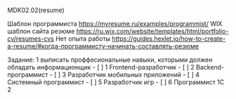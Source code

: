 MDK02.02(resume)

Шаблон программиста https://myresume.ru/examples/programmist/ 
WIX шаблон сайта резюме https://ru.wix.com/website/templates/html/portfolio-cv/resumes-cvs 
Нет опыта работы https://guides.hexlet.io/how-to-create-a-resume/#когда-программисту-начинать-составлять-резюме

Задание:
        1 выписать проффесиональные навыки, которыми должен обладать информационщик
         - [ ] 1 Frontend-разработчик
         - [ ] 2 Backend-программист
         - [ ] 3 Разработчик мобильных приложений
         - [ ] 4 Системный программист
         - [ ] 5 Разработчик игр
         - [ ] 6 Программист 1С
        2 
